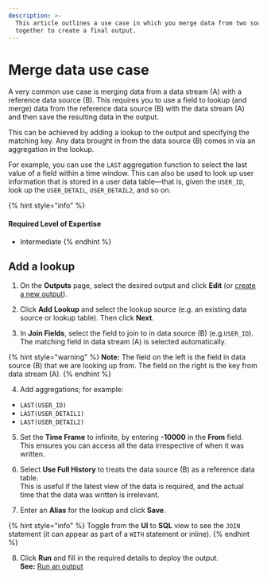 ```yaml
---
description: >-
  This article outlines a use case in which you merge data from two sources
  together to create a final output.
---
```


# Merge data use case

A very common use case is merging data from a data stream \(A\) with a reference data source \(B\). This requires you to use a field to lookup \(and merge\) data from the reference data source \(B\) with the data stream \(A\) and then save the resulting data in the output.

This can be achieved by adding a lookup to the output and specifying the matching key. Any data brought in from the data source \(B\) comes in via an aggregation in the lookup. 

For example, you can use the `LAST` aggregation function to select the last value of a field within a time window. This can also be used to look up user information that is stored in a user data table—that is, given the `USER_ID`, look up the `USER_DETAIL`, `USER_DETAIL2`, and so on.

{% hint style="info" %}
#### Required Level of Expertise

* Intermediate
{% endhint %}

## Add a lookup

1. On the **Outputs** page, select the desired output and click **Edit** \(or [create a new output](../../../data-outputs-and-data-transformation/data-transformation-ui/creating-an-output/)\).

2. Click **Add** **Lookup** and select the lookup source \(e.g. an existing data source or lookup table\). Then click **Next**.

3. In **Join Fields**, select the field to join to in data source \(B\) \(e.g.`USER_ID`\).   
The matching field in data stream \(A\) is selected automatically.

{% hint style="warning" %}
**Note:** The field on the left is the field in data source \(B\) that we are looking up from. The field on the right is the key from data stream \(A\).
{% endhint %}

4. Add aggregations; for example:

* `LAST(USER_ID)`
* `LAST(USER_DETAIL1)`
* `LAST(USER_DETAIL2)`

5. Set the **Time Frame** to infinite, by entering **-10000** in the **From** field.   
This ensures you can access all the data irrespective of when it was written.

6. Select **Use Full History** to treats the data source \(B\) as a reference data table.   
This is useful if the latest view of the data is required, and the actual time that the data was written is irrelevant.

7. Enter an **Alias** for the lookup and click **Save**.

{% hint style="info" %}
Toggle from the **UI** to **SQL** view to see the `JOIN` statement \(it can appear as part of a `WITH` statement or inline\).
{% endhint %}

8. Click **Run** and fill in the required details to deploy the output.  
**See:** [Run an output](../../../data-outputs-and-data-transformation/data-transformation-ui/running-an-output.md)

